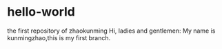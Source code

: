 # hello-world
the first repository of zhaokunming
Hi, ladies and gentlemen:
My name is kunmingzhao,this is my first branch.
